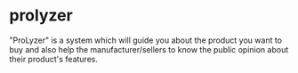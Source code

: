 # prolyzer
"ProLyzer" is a system which will guide you about the product you want to buy and also help the manufacturer/sellers to know the public opinion about their product's features.
